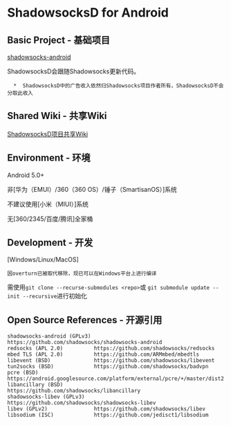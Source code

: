 # ShadowsocksD for Android

## Basic Project - 基础项目

[shadowsocks-android](https://github.com/shadowsocks/shadowsocks-android)

ShadowsocksD会跟随Shadowsocks更新代码。
```
  *  ShadowsocksD中的广告收入依然归Shadowsocks项目作者所有，ShadowsocksD不会分取此收入
```

## Shared Wiki - 共享Wiki

[ShadowsocksD项目共享Wiki](https://github.com/CGDF-Github/SSD-Windows/wiki)

## Environment - 环境

Android 5.0+

非\[华为（EMUI）/360（360 OS）/锤子（SmartisanOS）\]系统

不建议使用\[小米（MIUI）\]系统

无\[360/2345/百度/腾讯\]全家桶

## Development - 开发

\[Windows/Linux/MacOS\]

```
因overturn已被取代移除，现已可以在Windows平台上进行编译
```

需使用`git clone --recurse-submodules <repo>`或 `git submodule update --init --recursive`进行初始化

## Open Source References - 开源引用
```
shadowsocks-android (GPLv3) https://github.com/shadowsocks/shadowsocks-android
redsocks (APL 2.0)          https://github.com/shadowsocks/redsocks
mbed TLS (APL 2.0)          https://github.com/ARMmbed/mbedtls
libevent (BSD)              https://github.com/shadowsocks/libevent
tun2socks (BSD)             https://github.com/shadowsocks/badvpn
pcre (BSD)                  https://android.googlesource.com/platform/external/pcre/+/master/dist2
libancillary (BSD)          https://github.com/shadowsocks/libancillary
shadowsocks-libev (GPLv3)   https://github.com/shadowsocks/shadowsocks-libev
libev (GPLv2)               https://github.com/shadowsocks/libev
libsodium (ISC)             https://github.com/jedisct1/libsodium
```

